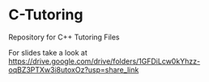 # C-Tutoring
Repository for C++ Tutoring Files


For slides take a look at https://drive.google.com/drive/folders/1GFDiLcw0kYhzz-oqBZ3PTXw3i8utoxOz?usp=share_link